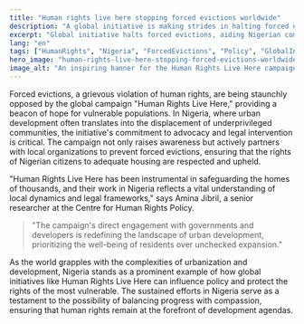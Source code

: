 ```yaml
---
title: "Human rights live here stopping forced evictions worldwide"
description: "A global initiative is making strides in halting forced evictions, impacting lives in Nigeria."
excerpt: "Global initiative halts forced evictions, aiding Nigerian communities."
lang: "en"
tags: ["HumanRights", "Nigeria", "ForcedEvictions", "Policy", "GlobalInitiative"]
hero_image: "human-rights-live-here-stopping-forced-evictions-worldwide.png"
image_alt: "An inspiring banner for the Human Rights Live Here campaign against forced evictions."
---
```


Forced evictions, a grievous violation of human rights, are being staunchly opposed by the global campaign "Human Rights Live Here," providing a beacon of hope for vulnerable populations. In Nigeria, where urban development often translates into the displacement of underprivileged communities, the initiative's commitment to advocacy and legal intervention is critical. The campaign not only raises awareness but actively partners with local organizations to prevent forced evictions, ensuring that the rights of Nigerian citizens to adequate housing are respected and upheld.

"Human Rights Live Here has been instrumental in safeguarding the homes of thousands, and their work in Nigeria reflects a vital understanding of local dynamics and legal frameworks," says Amina Jibril, a senior researcher at the Centre for Human Rights Policy. 

> "The campaign's direct engagement with governments and developers is redefining the landscape of urban development, prioritizing the well-being of residents over unchecked expansion."

As the world grapples with the complexities of urbanization and development, Nigeria stands as a prominent example of how global initiatives like Human Rights Live Here can influence policy and protect the rights of the most vulnerable. The sustained efforts in Nigeria serve as a testament to the possibility of balancing progress with compassion, ensuring that human rights remain at the forefront of development agendas.